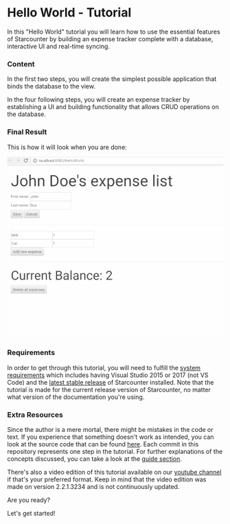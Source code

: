 # Hello World - Tutorial

In this "Hello World" tutorial you will learn how to use the essential features of Starcounter by building an expense tracker complete with a database, interactive UI and real-time syncing.

### Content

In the first two steps, you will create the simplest possible application that binds the database to the view.

In the four following steps, you will create an expense tracker by establishing a UI and building functionality that allows CRUD operations on the database.

### Final Result

This is how it will look when you are done:



![](../.gitbook/assets/resizedpart6.gif)



### Requirements

In order to get through this tutorial, you will need to fulfill the [system requirements](http://starcounter.io/download/) which includes having Visual Studio 2015 or 2017 \(not VS Code\) and the [latest stable release](http://downloads.starcounter.com/download) of Starcounter installed. Note that the tutorial is made for the current release version of Starcounter, no matter what version of the documentation you're using.

### Extra Resources

Since the author is a mere mortal, there might be mistakes in the code or text. If you experience that something doesn't work as intended, you can look at the source code that can be found [here](https://github.com/StarcounterApps/HelloWorld). Each commit in this repository represents one step in the tutorial. For further explanations of the concepts discussed, you can take a look at the [guide section](../guides/).

There's also a video edition of this tutorial available on our [youtube channel](https://www.youtube.com/watch?v=HyRoctAmYdU&list=PLzBy_ulksMjDppM_aNr4DedQDwYd4PL9Q) if that's your preferred format. Keep in mind that the video edition was made on version 2.2.1.3234 and is not continuously updated.

Are you ready?

Let's get started!

